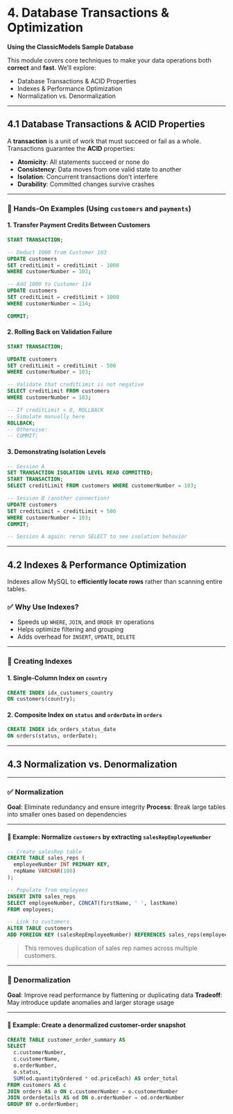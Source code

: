 # 4. Database Transactions & Optimization

**Using the ClassicModels Sample Database**

This module covers core techniques to make your data operations both **correct** and **fast**. We’ll explore:

* Database Transactions & ACID Properties
* Indexes & Performance Optimization
* Normalization vs. Denormalization

---

## 4.1 Database Transactions & ACID Properties

A **transaction** is a unit of work that must succeed or fail as a whole. Transactions guarantee the **ACID** properties:

* **Atomicity**: All statements succeed or none do
* **Consistency**: Data moves from one valid state to another
* **Isolation**: Concurrent transactions don’t interfere
* **Durability**: Committed changes survive crashes

---

### 🧪 Hands-On Examples (Using `customers` and `payments`)

#### 1. Transfer Payment Credits Between Customers

```sql
START TRANSACTION;

-- Deduct 1000 from Customer 103
UPDATE customers
SET creditLimit = creditLimit - 1000
WHERE customerNumber = 103;

-- Add 1000 to Customer 114
UPDATE customers
SET creditLimit = creditLimit + 1000
WHERE customerNumber = 114;

COMMIT;
```

#### 2. Rolling Back on Validation Failure

```sql
START TRANSACTION;

UPDATE customers
SET creditLimit = creditLimit - 500
WHERE customerNumber = 103;

-- Validate that creditLimit is not negative
SELECT creditLimit FROM customers
WHERE customerNumber = 103;

-- If creditLimit < 0, ROLLBACK
-- Simulate manually here
ROLLBACK;
-- Otherwise:
-- COMMIT;
```

#### 3. Demonstrating Isolation Levels

```sql
-- Session A
SET TRANSACTION ISOLATION LEVEL READ COMMITTED;
START TRANSACTION;
SELECT creditLimit FROM customers WHERE customerNumber = 103;

-- Session B (another connection)
UPDATE customers
SET creditLimit = creditLimit + 500
WHERE customerNumber = 103;
COMMIT;

-- Session A again: rerun SELECT to see isolation behavior
```

---

## 4.2 Indexes & Performance Optimization

Indexes allow MySQL to **efficiently locate rows** rather than scanning entire tables.

### ✅ Why Use Indexes?

* Speeds up `WHERE`, `JOIN`, and `ORDER BY` operations
* Helps optimize filtering and grouping
* Adds overhead for `INSERT`, `UPDATE`, `DELETE`

---

### 🧪 Creating Indexes

#### 1. Single-Column Index on `country`

```sql
CREATE INDEX idx_customers_country
ON customers(country);
```

#### 2. Composite Index on `status` and `orderDate` in `orders`

```sql
CREATE INDEX idx_orders_status_date
ON orders(status, orderDate);
```

---

## 4.3 Normalization vs. Denormalization

---

### ✅ Normalization

**Goal**: Eliminate redundancy and ensure integrity
**Process**: Break large tables into smaller ones based on dependencies

---

#### 🧱 Example: Normalize `customers` by extracting `salesRepEmployeeNumber`

```sql
-- Create salesRep table
CREATE TABLE sales_reps (
  employeeNumber INT PRIMARY KEY,
  repName VARCHAR(100)
);

-- Populate from employees
INSERT INTO sales_reps
SELECT employeeNumber, CONCAT(firstName, ' ', lastName)
FROM employees;

-- Link to customers
ALTER TABLE customers
ADD FOREIGN KEY (salesRepEmployeeNumber) REFERENCES sales_reps(employeeNumber);
```

> This removes duplication of sales rep names across multiple customers.

---

### 🔁 Denormalization

**Goal**: Improve read performance by flattening or duplicating data
**Tradeoff**: May introduce update anomalies and larger storage usage

---

#### 🧾 Example: Create a denormalized customer-order snapshot

```sql
CREATE TABLE customer_order_summary AS
SELECT
  c.customerNumber,
  c.customerName,
  o.orderNumber,
  o.status,
  SUM(od.quantityOrdered * od.priceEach) AS order_total
FROM customers AS c
JOIN orders AS o ON c.customerNumber = o.customerNumber
JOIN orderdetails AS od ON o.orderNumber = od.orderNumber
GROUP BY o.orderNumber;
```
